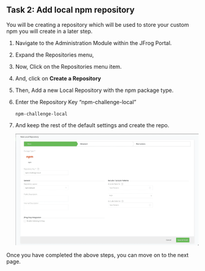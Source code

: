 ## Task 2: Add local npm repository

You will be creating a repository which will be used to store your custom npm you will create in a later step. 

1. Navigate to the Administration Module within the JFrog Portal. 

1. Expand the Repositories menu,

1. Now, Click on the Repositories menu item.

1. And, click on **Create a Repository**

1. Then, Add a new Local Repository with the npm package type. 

1. Enter the Repository Key “npm-challenge-local” 

    ```
    npm-challenge-local
    ```

1. And keep the rest of the default settings and create the repo.

   ![](image/screenshot3.png)
   
Once you have completed the above steps, you can move on to the next page.
